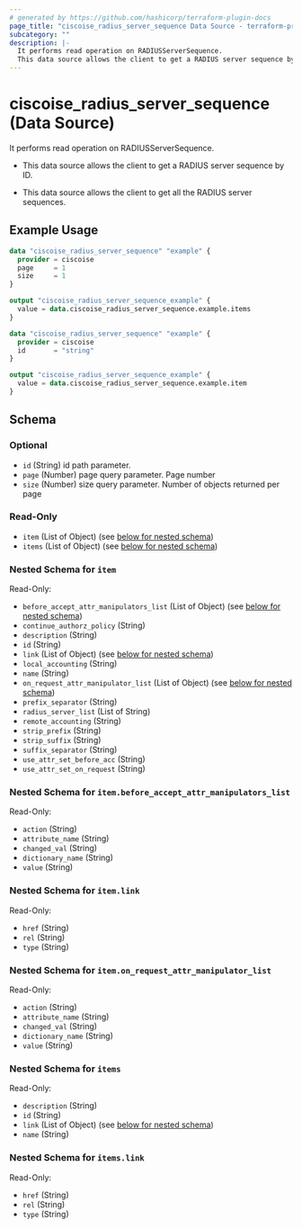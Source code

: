 ```yaml
---
# generated by https://github.com/hashicorp/terraform-plugin-docs
page_title: "ciscoise_radius_server_sequence Data Source - terraform-provider-ciscoise"
subcategory: ""
description: |-
  It performs read operation on RADIUSServerSequence.
  This data source allows the client to get a RADIUS server sequence by ID.This data source allows the client to get all the RADIUS server sequences.
---
```


# ciscoise_radius_server_sequence (Data Source)

It performs read operation on RADIUSServerSequence.

- This data source allows the client to get a RADIUS server sequence by ID.

- This data source allows the client to get all the RADIUS server sequences.

## Example Usage

```terraform
data "ciscoise_radius_server_sequence" "example" {
  provider = ciscoise
  page     = 1
  size     = 1
}

output "ciscoise_radius_server_sequence_example" {
  value = data.ciscoise_radius_server_sequence.example.items
}

data "ciscoise_radius_server_sequence" "example" {
  provider = ciscoise
  id       = "string"
}

output "ciscoise_radius_server_sequence_example" {
  value = data.ciscoise_radius_server_sequence.example.item
}
```

<!-- schema generated by tfplugindocs -->
## Schema

### Optional

- `id` (String) id path parameter.
- `page` (Number) page query parameter. Page number
- `size` (Number) size query parameter. Number of objects returned per page

### Read-Only

- `item` (List of Object) (see [below for nested schema](#nestedatt--item))
- `items` (List of Object) (see [below for nested schema](#nestedatt--items))

<a id="nestedatt--item"></a>
### Nested Schema for `item`

Read-Only:

- `before_accept_attr_manipulators_list` (List of Object) (see [below for nested schema](#nestedobjatt--item--before_accept_attr_manipulators_list))
- `continue_authorz_policy` (String)
- `description` (String)
- `id` (String)
- `link` (List of Object) (see [below for nested schema](#nestedobjatt--item--link))
- `local_accounting` (String)
- `name` (String)
- `on_request_attr_manipulator_list` (List of Object) (see [below for nested schema](#nestedobjatt--item--on_request_attr_manipulator_list))
- `prefix_separator` (String)
- `radius_server_list` (List of String)
- `remote_accounting` (String)
- `strip_prefix` (String)
- `strip_suffix` (String)
- `suffix_separator` (String)
- `use_attr_set_before_acc` (String)
- `use_attr_set_on_request` (String)

<a id="nestedobjatt--item--before_accept_attr_manipulators_list"></a>
### Nested Schema for `item.before_accept_attr_manipulators_list`

Read-Only:

- `action` (String)
- `attribute_name` (String)
- `changed_val` (String)
- `dictionary_name` (String)
- `value` (String)


<a id="nestedobjatt--item--link"></a>
### Nested Schema for `item.link`

Read-Only:

- `href` (String)
- `rel` (String)
- `type` (String)


<a id="nestedobjatt--item--on_request_attr_manipulator_list"></a>
### Nested Schema for `item.on_request_attr_manipulator_list`

Read-Only:

- `action` (String)
- `attribute_name` (String)
- `changed_val` (String)
- `dictionary_name` (String)
- `value` (String)



<a id="nestedatt--items"></a>
### Nested Schema for `items`

Read-Only:

- `description` (String)
- `id` (String)
- `link` (List of Object) (see [below for nested schema](#nestedobjatt--items--link))
- `name` (String)

<a id="nestedobjatt--items--link"></a>
### Nested Schema for `items.link`

Read-Only:

- `href` (String)
- `rel` (String)
- `type` (String)


